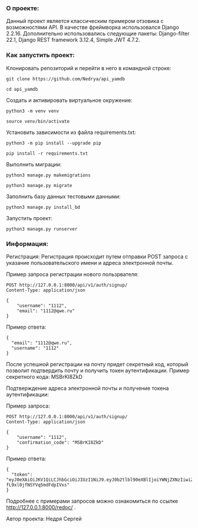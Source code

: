 ### О проекте:

Данный проект является классическим примером отзовика с возможностями API.
В качестве фреймворка использовался Django 2.2.16.
Дополнительно использовались следующие пакеты: Django-filter 22.1, Django REST framework 3.12.4, Simple JWT 4.7.2.


### Как запустить проект:

Клонировать репозиторий и перейти в него в командной строке:

```
git clone https://github.com/Nedrya/api_yamdb
```

```
cd api_yamdb
```

Cоздать и активировать виртуальное окружение:

```
python3 -m venv venv
```

```
source venv/bin/activate
```

Установить зависимости из файла requirements.txt:

```
python3 -m pip install --upgrade pip
```

```
pip install -r requirements.txt
```

Выполнить миграции:

```
python3 manage.py makemigrations
```
```
python3 manage.py migrate
```

Заполнить базу данных тестовыми данными:

```
python3 manage.py install_bd
```


Запустить проект:

```
python3 manage.py runserver
```


### Информация:

Регистрация:
Регистрация происходит путем отправки POST запроса с указание пользовательского имени и адреса электронной почты.

Пример запроса регистрации нового пользрвателя:
```
POST http://127.0.0.1:8000/api/v1/auth/signup/
Content-Type: application/json

{
    "username": "1112",
    "email": "1112@qwe.ru"
}
```

Пример ответа:
```
{
  "email": "1112@qwe.ru",
  "username": "1112"
}
```

После успешной регистрации на почту придет секретный код, который позволит подтвердить почту и получить токен аутентификации.
Пример секретного кода: MSBrKI8ZkD


Подтверждение адреса электронной почты и получение токена аутентификации:

Пример запроса:
```
POST http://127.0.0.1:8000/api/v1/auth/signup/
Content-Type: application/json

{
    "username": "1112",
    "confirmation_code": "MSBrKI8ZkD"
}
```

Пример ответа:
```
{
  "token": "eyJ0eXAiOiJKV1QiLCJhbGciOiJIUzI1NiJ9.eyJ0b2tlbl90eXBlIjoiYWNjZXNzIiwiZXhwIjoxNjU3NjEyMzg1LCJqdGkiOiJiNjI4N2Y3Y2JhMGQ0ZThjOGM3NGM2MTcwMDI4NjdkMCIsInVzZXJfaWQiOjEsInVzZXJuYW1lIjoiMTExMiIsImNvbmZpcm1hdGlvbl9jb2RlIjoiTVNCcktJOFprRCJ9.5wo80prs8WWwIZrsESG-fL9xl0jfNSYVq5mdFdpIVxs"
}
```

Подробнее с примерами запросов можно ознакомиться по ссылке http://127.0.0.1:8000/redoc/ .

Автор проекта: Недря Сергей
